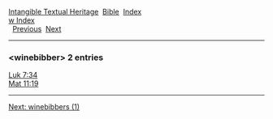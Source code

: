 [Intangible Textual Heritage](../../index)  [Bible](../index) 
[Index](index)   
[w Index](_w_)  
  [Previous](c12474)  [Next](c12476) 

------------------------------------------------------------------------

### &lt;winebibber&gt; 2 entries

[Luk 7:34](../kjv/luk007.htm#034)  
[Mat 11:19](../kjv/mat011.htm#019)  

------------------------------------------------------------------------

[Next: winebibbers (1)](c12476)
